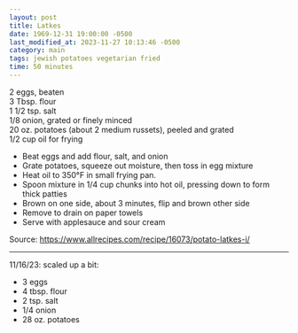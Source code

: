 ```yaml
---
layout: post
title: Latkes
date: 1969-12-31 19:00:00 -0500
last_modified_at: 2023-11-27 10:13:46 -0500
category: main
tags: jewish potatoes vegetarian fried
time: 50 minutes
---
```

2 eggs, beaten  
3 Tbsp. flour  
1 1/2 tsp. salt  
1/8 onion, grated or finely minced  
20 oz. potatoes (about 2 medium russets), peeled and grated  
1/2 cup oil for frying  

* Beat eggs and add flour, salt, and onion
* Grate potatoes, squeeze out moisture, then toss in egg mixture
* Heat oil to 350°F in small frying pan.
* Spoon mixture in 1/4 cup chunks into hot oil, pressing down to form thick patties
* Brown on one side, about 3 minutes, flip and brown other side
* Remove to drain on paper towels
* Serve with applesauce and sour cream

Source: <https://www.allrecipes.com/recipe/16073/potato-latkes-i/>

---
11/16/23: scaled up a bit:
* 3 eggs
* 4 tbsp. flour
* 2 tsp. salt
* 1/4 onion
* 28 oz. potatoes
